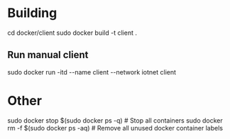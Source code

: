# Building
cd docker/client
sudo docker build -t client .

## Run manual client
sudo docker run -itd --name client --network iotnet client

# Other
sudo docker stop $(sudo docker ps -q) # Stop all containers
sudo docker rm -f $(sudo docker ps -aq) # Remove all unused docker container labels